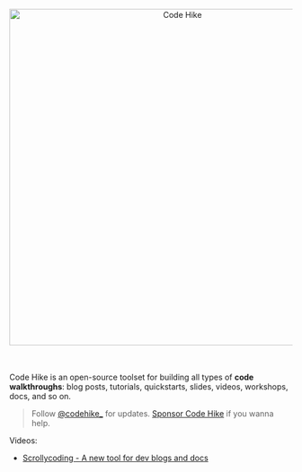 <div align="center">
<br/>
<a href="https://codehike.org/">
<img alt="Code Hike" src="https://user-images.githubusercontent.com/1911623/84699147-674e6e00-af27-11ea-947a-a9362715f78d.png" width="600" />
</a>
<br/>
</div>
<br/>
<br/>

Code Hike is an open-source toolset for building all types of **code walkthroughs**: blog posts, tutorials, quickstarts, slides, videos, workshops, docs, and so on.

> Follow [@codehike\_](https://twitter.com/codehike_) for updates. [Sponsor Code Hike](https://github.com/sponsors/code-hike) if you wanna help.

Videos:

- [Scrollycoding - A new tool for dev blogs and docs](https://www.youtube.com/watch?v=7O2b7vfk-mo)
